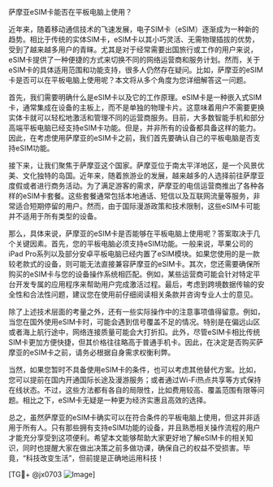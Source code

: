 萨摩亚eSIM卡能否在平板电脑上使用？

近年来，随着移动通信技术的飞速发展，电子SIM卡（eSIM）逐渐成为一种新的趋势。相比于传统的实体SIM卡，eSIM卡以其小巧灵活、无需物理插拔的优势，受到了越来越多用户的青睐。尤其是对于经常需要出国旅行或工作的用户来说，eSIM卡提供了一种便捷的方式来切换不同的网络运营商和服务计划。然而，关于eSIM卡的具体适用范围和功能支持，很多人仍然存在疑问。比如，萨摩亚的eSIM卡是否可以在平板电脑上使用呢？本文将从多个角度为您详细解答这一问题。

首先，我们需要明确什么是eSIM卡以及它的工作原理。eSIM卡是一种嵌入式SIM卡，通常集成在设备的主板上，而不是单独的物理卡片。这意味着用户不需要更换实体卡就可以轻松地激活和管理不同的运营商服务。目前，大多数智能手机和部分高端平板电脑已经支持eSIM卡功能。但是，并非所有的设备都具备这样的能力。因此，在考虑使用萨摩亚的eSIM卡之前，我们首先要确认自己的平板电脑是否支持eSIM功能。

接下来，让我们聚焦于萨摩亚这个国家。萨摩亚位于南太平洋地区，是一个风景优美、文化独特的岛国。近年来，随着旅游业的发展，越来越多的人选择前往萨摩亚度假或者进行商务活动。为了满足游客的需求，萨摩亚的电信运营商推出了各种各样的eSIM卡套餐。这些套餐通常包括本地通话、短信以及互联网流量等服务，非常适合短期停留的用户。然而，由于国际漫游政策和技术限制，这些eSIM卡可能并不适用于所有类型的设备。

那么，具体来说，萨摩亚的eSIM卡是否能够在平板电脑上使用呢？答案取决于几个关键因素。首先，您的平板电脑必须支持eSIM功能。一般来说，苹果公司的iPad Pro系列以及部分安卓平板电脑已经内置了eSIM模块。如果您使用的是一款较老款式的设备，则可能无法直接兼容萨摩亚的eSIM卡。其次，您还需要确保所购买的eSIM卡与您的设备操作系统相匹配。例如，某些运营商可能会针对特定平台开发专属的应用程序来帮助用户完成激活过程。最后，考虑到跨境数据传输的安全性和合法性问题，建议您在使用前仔细阅读相关条款并咨询专业人士的意见。

除了上述技术层面的考量之外，还有一些实际操作中的注意事项值得留意。例如，当您在国外使用eSIM卡时，可能会遇到信号覆盖不足的情况。特别是在偏远山区或者海上航行途中，网络连接质量可能会大打折扣。此外，尽管eSIM卡相比传统SIM卡更加方便快捷，但其价格往往略高于普通手机卡。因此，在决定是否购买萨摩亚的eSIM卡之前，请务必根据自身需求权衡利弊。

当然，如果您暂时不具备使用eSIM卡的条件，也可以考虑其他替代方案。比如，您可以提前在国内开通国际长途及漫游服务；或者通过Wi-Fi热点共享等方式保持在线状态。不过，这些方法都有各自的局限性，比如费用较高、覆盖范围有限等问题。相比之下，eSIM卡无疑是一种更为经济实惠且高效的选择。

总之，虽然萨摩亚的eSIM卡确实可以在符合条件的平板电脑上使用，但这并非适用于所有人。只有那些拥有支持eSIM功能的设备，并且熟悉相关操作流程的用户才能充分享受到这项便利。希望本文能够帮助大家更好地了解eSIM卡的相关知识，同时也提醒大家在做出决策之前多做功课，确保自己的权益不受损害。毕竟，“科技改变生活”，但前提是正确地运用科技！

[TG💪+ @jx0703 ![Image](https://github.com/user-attachments/assets/dbca1d08-cadb-493c-b0ec-ad6f7a83f270)]
